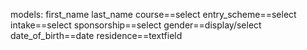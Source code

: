 models:
    first_name
    last_name
    course==select
    entry_scheme==select
    intake==select
    sponsorship==select
    gender==display/select
    date_of_birth==date
    residence==textfield